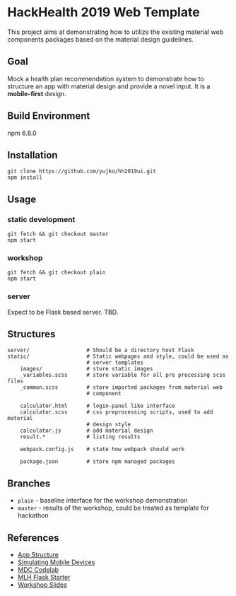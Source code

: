 # HackHealth 2019 Web Template

This project aims at demonstrating how to utilize the existing material web
components packages based on the material design guidelines.

## Goal

Mock a health plan recommendation system to demonstrate how to
structure an app with material design and provide a novel input.
It is a **mobile-first** design.


## Build Environment

npm 6.8.0


## Installation

    git clone https://github.com/yujko/hh2019ui.git
    npm install

## Usage

### static development

    git fetch && git checkout master
    npm start

### workshop

    git fetch && git checkout plain
    npm start


### server

Expect to be Flask based server. TBD.


## Structures

    server/                  # Should be a directory host Flask
    static/                  # Static webpages and style, could be used as
                             # server templates
        images/              # store static images
        _variables.scss      # store variable for all pre processing scss files
        _common.scss         # store imported packages from material web
                             # component

        calculator.html      # login-panel like interface
        calculator.scss      # css preprocessing scripts, used to add material
                             # design style
        calculator.js        # add material design
        result.*             # listing results

        webpack.config.js    # state how webpack should work

        package.json         # store npm managed packages



## Branches

+ `plain`  - baseline interface for the workshop demonstration
+ `master` - results of the workshop, could be treated as template for hackathon


## References

+ [App Structure](https://codeburst.io/creating-a-full-stack-web-application-with-python-npm-webpack-and-react-8925800503d9)
+ [Simulating Mobile Devices](https://developers.google.com/web/tools/chrome-devtools/device-mode/)
+ [MDC Codelab](https://codelabs.developers.google.com/codelabs/mdc-101-web/)
+ [MLH Flask Starter](https://github.com/MLH/mlh-hackathon-flask-starter)
+ [Workshop Slides](https://drive.google.com/file/d/1MtNUw-H6J4BFdqQ2x5Ketwc6ECD0GDA1/view?usp=sharing)
